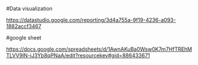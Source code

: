 #Data visualization

https://datastudio.google.com/reporting/3d4a755a-9f19-4236-a093-1882accf3467

#google sheet

https://docs.google.com/spreadsheets/d/1AwnAKuBa0Wsw0K7m7HfTREhMTLVV9lN-iJ3Yb8qPNaA/edit?resourcekey#gid=886433671

